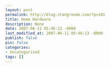```yaml
---
layout: post
permalink: http://blog.stangroome.com/?p=101
title: Home Hardware
description: None
date: 2007-06-11 05:46:13 -0000
last_modified_at: 2007-06-11 05:46:13 -0000
publish: false
pin: false
categories:
- Uncategorized
tags: []
---
```

<![CDATA[

I write this as the Queen's Birthday long-weekend in Adelaide comes to a close. My fiancee has been busy redesigning the front yard and I have been busy with all things technical as I usually do.

On all three days of this weekend - Saturday, Sunday, and the public holiday Monday - my fiancee has been to the local [Bunnings Warehouse](http://www.bunnings.com.au/) home improvement store to purchase tools, plants, and pavers for the garden. They were open 9am to 5pm all three days.

[![Closed Hardware Store](http://www.codeassassin.com/blog/content/binary/WindowsLiveWriter/HomeHardware_CB16/closedhardwarestore_1.jpg)](http://www.flickr.com/photos/52127651@N00/308337888/) Today, the public holiday Monday, I discovered that it would be really helpful if I had a [wireless USB adapter](http://www.dlink.com.au/Products.aspx?PID=185) to ease the repair of a friend's PC from the comfort of my home office. Unfortunately, I live in South Australia, where we have legislation known as the [Shop Trading Hours Act](http://www.legislation.sa.gov.au/LZ/C/A/SHOP%20TRADING%20HOURS%20ACT%201977.aspx).

This Act, allows home improvement and furniture stores, among others, to be open on public holidays but it denies this same right to electronics and computer stores. This also has the absurd side-effect that [Harvey Norman](http://www.harveynorman.com.au/) stores open for the sale of furniture and bedding but close access to the computers and communications section of the building.

Why is the consumer allowed to build a garden shed or install a new light fitting on a holy day or a public holiday but not permitted to install a new hard drive or fit surround sound speakers in their lounge? A [March 2007 review](http://www.safework.sa.gov.au/uploaded_files/shop_trading_report.pdf) of the Shop Trading Hours was heavily in favour of maintaining these ridiculous constraints despite the increasingly 24x7 nature of today's lifestyle.

Each business should have the option to open for trading if and when they choose. This decision should be based on the demand for their goods and services on certain days and times, the affordability of staff wages at weekend and holiday penalty rates, the personal beliefs of the owners, and anything else that may impact the profitability of the type of business in question.

Likewise, the devout consumer will prefer to spend Sundays and holidays at their place of worship or having quality time with their family while those without religious concerns or family commitments and wanting to get the most of their busy schedule can shop for items they need.

]]>
